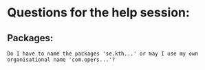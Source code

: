 # Questions for the help session:

## Packages:

    Do I have to name the packages 'se.kth...' or may I use my own organisational name 'com.opers...'?